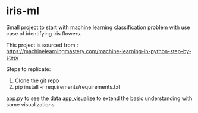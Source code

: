 # iris-ml
Small project to start with machine learning classification problem with use case of identifying iris flowers.

This project is sourced from : https://machinelearningmastery.com/machine-learning-in-python-step-by-step/

Steps to replicate:
1. Clone the git repo
2. pip install -r requirements/requirements.txt

app.py to see the data
app_visualize to extend the basic understanding with some visualizations.

